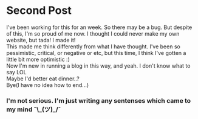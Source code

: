 # Second Post<br>
I've been working for this for an week. So there may be a bug. But despite of this, I'm so proud of me now. I thought I could never make my own website, but tada! I made it!<br>
This made me think differently from what I have thought. I've been so pessimistic, critical, or negative or etc, but this time, I think I've gotten a little bit more optimistic :)<br>
Now I'm new in running a blog in this way, and yeah. I don't know what to say LOL<br>
Maybe I'd better eat dinner..?<br>
Bye(I have no idea how to end...)<br>
### I'm not serious. I'm just writing any sentenses which came to my mind ¯\\_(ツ)\_/¯